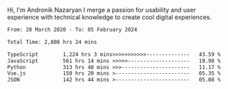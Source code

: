 Hi, I'm Andronik Nazaryan
I merge a passion for usability and user experience with technical knowledge to create cool digital experiences.


<!--START_SECTION:waka-->

```txt
From: 28 March 2020 - To: 05 February 2024

Total Time: 2,808 hrs 24 mins

TypeScript        1,224 hrs 3 mins>>>>>>>>>>>--------------   43.59 %
JavaScript        561 hrs 14 mins >>>>>--------------------   19.98 %
Python            313 hrs 48 mins >>>----------------------   11.17 %
Vue.js            150 hrs 20 mins >------------------------   05.35 %
JSON              142 hrs 44 mins >------------------------   05.08 %
```

<!--END_SECTION:waka-->
